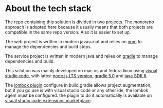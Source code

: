 # About the tech stack

The repo containing this solution is divided in two projects. The _monorepo_ approach is adopted here because it usually
means that both projects are compatible in the same repo version. Also it is easier to set up.

The web project is written in modern javascript and relies on [npm](https://www.npmjs.com/) to manage the dependencies
and build steps.

The service project is written in modern java and relies on [gradle](https://gradle.org/) to manage dependencies and
build.

This solution was mainly developed on mac os and fedora linux using
[visual studio code](https://code.visualstudio.com/), with latest
[node.js LTS version](https://nodejs.org), [gradle 5.0](https://gradle.org/) and
[java SDK 8](https://www.oracle.com/technetwork/java/javase/downloads/jdk8-downloads-2133151.html).

The [lombok plugin](https://projectlombok.org/setup/gradle) configure in build.gradle allows project augmentation, but
if you go use is with visual studio code or any other ide, the lombok agent must be configured. the plugin to do it
automatically is available on
[visual studio code extensions marketplace](https://marketplace.visualstudio.com/items?itemName=GabrielBB.vscode-lombok).
